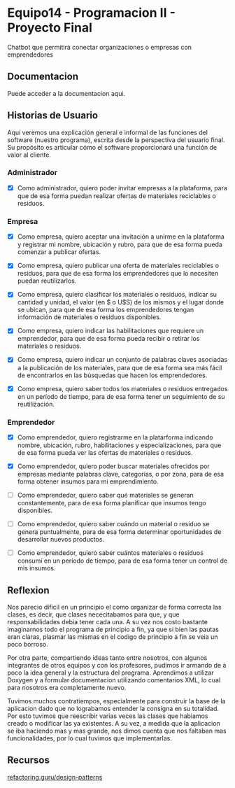# Equipo14 - Programacion II - Proyecto Final
Chatbot que permitirá conectar organizaciones o empresas con emprendedores

## Documentacion
Puede acceder a la documentacion aqui.

## Historias de Usuario
Aquí veremos una explicación general e informal de las funciones del software (nuestro programa), escrita desde la perspectiva del usuario final. Su propósito es articular cómo el software proporcionará una función de valor al cliente.

### Administrador
- [X] Como administrador, quiero poder invitar empresas a la plataforma, para que de esa forma puedan realizar ofertas de materiales reciclables o residuos.

### Empresa
- [X] Como empresa, quiero aceptar una invitación a unirme en la plataforma y registrar mi nombre, ubicación y rubro, para que de esa forma pueda comenzar a publicar ofertas.

- [X] Como empresa, quiero publicar una oferta de materiales reciclables o residuos, para que de esa forma los emprendedores que lo necesiten puedan reutilizarlos.

- [X] Como empresa, quiero clasificar los materiales o residuos, indicar su cantidad y unidad, el valor (en $ o U$S) de los mismos y el lugar donde se ubican, para que de esa forma los emprendedores tengan información de materiales o residuos disponibles.

- [X] Como empresa, quiero indicar las habilitaciones que requiere un emprendedor, para que de esa forma pueda recibir o retirar los materiales o residuos.

- [X] Como empresa, quiero indicar un conjunto de palabras claves asociadas a la publicación de los materiales, para que de esa forma sea más fácil de encontrarlos en las búsquedas que hacen los emprendedores.

- [X] Como empresa, quiero saber todos los materiales o residuos entregados en un período de tiempo, para de esa forma tener un seguimiento de su reutilización.

### Emprendedor
- [X] Como emprendedor, quiero registrarme en la platarforma indicando nombre, ubicación, rubro, habilitaciones y especializaciones, para que de esa forma pueda ver las ofertas de materiales o residuos.

- [X] Como emprendedor, quiero poder buscar materiales ofrecidos por empresas mediante palabras clave, categorías, o por zona, para de esa forma obtener insumos para mi emprendimiento.

- [ ] Como emprendedor, quiero saber qué materiales se generan constantemente, para de esa forma planificar que insumos tengo disponibles.

- [ ] Como emprendedor, quiero saber cuándo un material o residuo se genera puntualmente, para de esa forma determinar oportunidades de desarrollar nuevos productos.

- [ ] Como emprendedor, quiero saber cuántos materiales o residuos consumí en un período de tiempo, para de esa forma tener un control de mis insumos.

## Reflexion
Nos parecio dificil en un principio el como organizar de forma correcta las clases, es decir, que clases nececitabamos para que, y que responsabilidades debia tener cada una.
A su vez nos costo bastante imaginarnos todo el programa de principio a fin, ya que si bien las pautas eran claras, plasmar las mismas en el codigo de principio a fin se veia un poco borroso.

Por otra parte, compartiendo ideas tanto entre nosotros, con algunos integrantes de otros equipos y con los profesores, pudimos ir armando de a poco la idea general y la estructura del programa.
Aprendimos a utilizar Doxygen y a formular documentacion utilizando comentarios XML, lo cual para nosotros era completamente nuevo.

Tuvimos muchos contratiempos, especialmente para construir la base de la aplicacion dado que no lograbamos entender la consigna en su totalidad. Por esto tuvimos que reescribir varias veces las clases que habiamos creado o modificar las ya existentes. A su vez, a medida que la aplicacion se iba haciendo mas y mas grande, nos dimos cuenta que nos faltaban mas funcionalidades, por lo cual tuvimos que implementarlas.

## Recursos
[refactoring.guru/design-patterns](https://refactoring.guru/design-patterns)